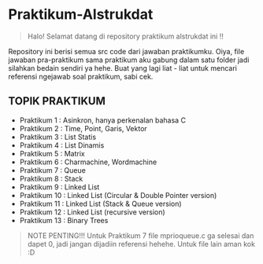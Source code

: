 # Praktikum-Alstrukdat
> Halo! Selamat datang di repository praktikum alstrukdat ini !!

Repository ini berisi semua src code dari jawaban praktikumku. Oiya, file jawaban pra-praktikum sama praktikum aku gabung dalam satu folder jadi silahkan bedain sendiri ya hehe. Buat yang lagi liat - liat untuk mencari referensi ngejawab soal praktikum, sabi cek.


## TOPIK PRAKTIKUM
- Praktikum 1  : Asinkron, hanya perkenalan bahasa C
- Praktikum 2  : Time, Point, Garis, Vektor
- Praktikum 3  : List Statis
- Praktikum 4  : List Dinamis
- Praktikum 5  : Matrix
- Praktikum 6  : Charmachine, Wordmachine
- Praktikum 7  : Queue
- Praktikum 8  : Stack
- Praktikum 9  : Linked List
- Praktikum 10 : Linked List (Circular & Double Pointer version)
- Praktikum 11 : Linked List (Stack & Queue version)
- Praktikum 12 : Linked List (recursive version)
- Praktikum 13 : Binary Trees

> NOTE PENTING!!!
> Untuk Praktikum 7 file mprioqueue.c ga selesai dan dapet 0, jadi jangan dijadiin referensi hehehe. Untuk file lain aman kok :D


